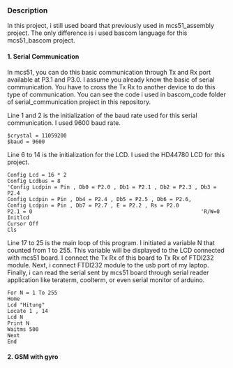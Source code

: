 ### Description
In this project, i still used board that previously used in mcs51_assembly project. The only difference is i used bascom language for this mcs51_bascom project.

#### 1. Serial Communication
In mcs51, you can do this basic communication through Tx and Rx port available at P3.1 and P3.0. I assume you already know the basic of serial communication. You have to cross the Tx Rx to another device to do this type of communication. You can see the code i used in bascom_code folder of serial_communication project in this repository. 

Line 1 and 2 is the initialization of the baud rate used for this serial communication. I used 9600 baud rate.
```bascom
$crystal = 11059200
$baud = 9600
```
Line 6 to 14 is the initialization for the LCD. I used the HD44780 LCD for this project.
```bascom
Config Lcd = 16 * 2
Config Lcdbus = 8
'Config Lcdpin = Pin , Db0 = P2.0 , Db1 = P2.1 , Db2 = P2.3 , Db3 = P2.4
Config Lcdpin = Pin , Db4 = P2.4 , Db5 = P2.5 , Db6 = P2.6,
Config Lcdpin = Pin , Db7 = P2.7 , E = P2.2 , Rs = P2.0
P2.1 = 0                                                      'R/W=0
Initlcd
Cursor Off
Cls
```
Line 17 to 25 is the main loop of this program. I initiated a variable N that counted from 1 to 255. This variable will be displayed to the LCD connected with mcs51 board. I connect the Tx Rx of this board to Tx Rx of FTDI232 module. Next, i connect FTDI232 module to the usb port of my laptop. Finally, i can read the serial sent by mcs51 board through serial reader application like teraterm, coolterm, or even serial monitor of arduino.
```bascom
For N = 1 To 255
Home
Lcd "Hitung"
Locate 1 , 14
Lcd N
Print N
Waitms 500
Next
End
```

#### 2. GSM with gyro
